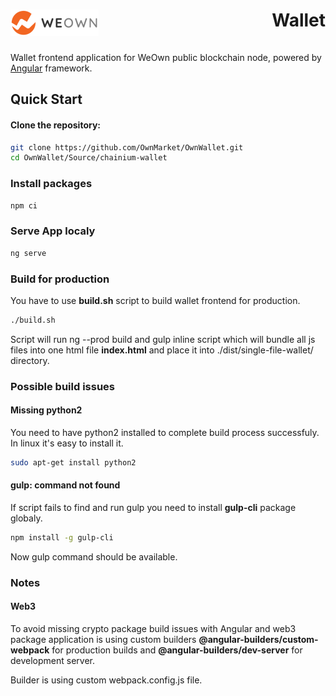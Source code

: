 # [![own-explorer-logo](https://github.com/OwnMarket/OwnBlockchainExplorerFrontend/blob/master/Source/src/assets/images/logo.png?raw=true)](https://wallet.weown.com) <span style="float:right">Wallet</span>

Wallet frontend application for WeOwn public blockchain node, powered by [Angular](https://angular.io) framework.

## Quick Start

#### Clone the repository:

```bash
git clone https://github.com/OwnMarket/OwnWallet.git
cd OwnWallet/Source/chainium-wallet
```

### Install packages

```bash
npm ci
```

### Serve App localy

```bash
ng serve
```

### Build for production

You have to use **build.sh** script to build wallet frontend for production.

```bash
./build.sh
```

Script will run ng --prod build and gulp inline script which will bundle all js files into one html file **index.html** and place it into ./dist/single-file-wallet/ directory.

### Possible build issues

#### Missing python2

You need to have python2 installed to complete build process successfuly. In linux it's easy to install it.

```bash
sudo apt-get install python2
```

#### gulp: command not found

If script fails to find and run gulp you need to install **gulp-cli** package globaly.

```bash
npm install -g gulp-cli
```

Now gulp command should be available.

### Notes

#### Web3

To avoid missing crypto package build issues with Angular and web3 package application is using custom builders **@angular-builders/custom-webpack** for production builds and **@angular-builders/dev-server** for development server.

Builder is using custom webpack.config.js file.
